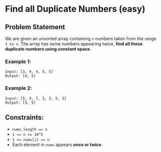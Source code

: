 # Find all Duplicate Numbers (easy)

## Problem Statement

We are given an unsorted array containing `n` numbers taken from the range `1 to n`. The array has some numbers appearing twice, **find all these duplicate numbers using constant space**.

### Example 1:
```
Input: [3, 4, 4, 5, 5]
Output: [4, 5]
```

### Example 2:
```
Input: [5, 4, 7, 2, 3, 5, 3]
Output: [3, 5]
```

## Constraints:

- `nums.length == n`
- `1 <= n <= 10^5`
- `1 <= nums[i] <= n`
- Each element in `nums` appears **once or twice**.